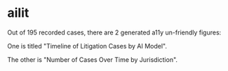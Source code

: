 # ailit
Out of 195 recorded cases, there are 2 generated a11y un-friendly figures:

One is titled "Timeline of Litigation Cases by AI Model".

The other is "Number of Cases Over Time by Jurisdiction".
